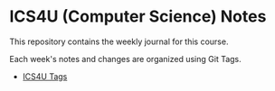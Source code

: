 # ICS4U (Computer Science) Notes
This repository contains the weekly journal for this course.

Each week's notes and changes are organized using Git Tags. 
* [ICS4U Tags](https://github.com/UserC2/ICS4U/tags)